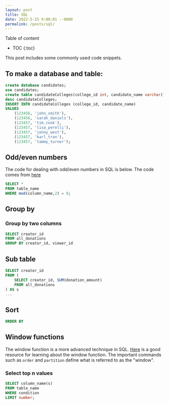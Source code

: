 ```yaml
---
layout: post
title: SQL
date: 2022-5-25 9:00:01 --0000
permalink: /posts/sql/
---
```


Table of content
* TOC
{:toc}

This post includes some commonly used code snippets.

## To make a database and table:
```sql
create database candidates;
use candidates;
create table candidateColleges(college_id int, candidate_name varchar(100));
desc candidateColleges;
INSERT INTO candidateColleges (college_id, candidate_name)
VALUES
	(123456, 'john_smith'),
    (123456, 'sarah_daniels'),
    (123457, 'tim_cook'),
    (123457, 'lisa_perelli'),
    (123457, 'jenny_west'),
    (123457, 'karl_tran'),
    (123457, 'tammy_turner');
```

## Odd/even numbers
The code for dealing with odd/even numbers in SQL is below. The code comes from [here](https://tableplus.com/blog/2019/09/select-rows-odd-even-value.html)
```sql
SELECT * 
FROM table_name 
WHERE mod(column_name,2) = 0;
```

## Group by 
### Group by two columns
```sql
SELECT creator_id
FROM all_donations
GROUP BY creator_id, viewer_id
```

## Sub table
```sql
SELECT creator_id
FROM (
    SELECT creator_id, SUM(donation_amount)
    FROM all_donations
) AS s
...
```

## Sort
```sql
ORDER BY
```

## Window functions
The window function is a more advanced technique in SQL. [Here](https://mode.com/sql-tutorial/sql-window-functions/) is a good resource for learning about the window function. The important commands such as `order` and `partition` define what is referred to as the "window".

### Select top n values
```sql
SELECT column_name(s)
FROM table_name
WHERE condition
LIMIT number;
```
